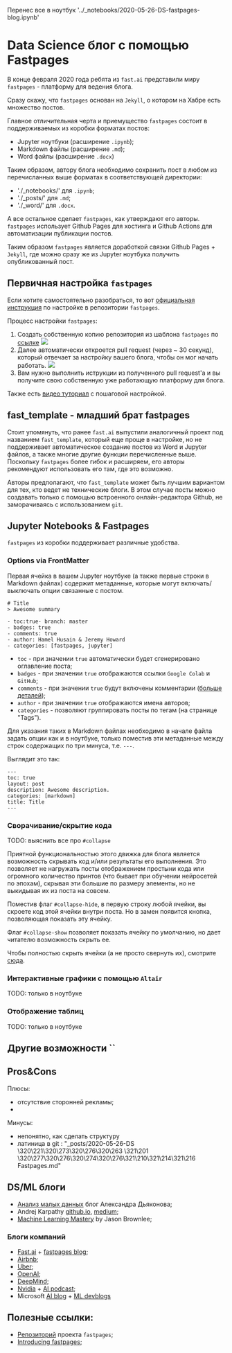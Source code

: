 Перенес все в ноутбук '../_notebooks/2020-05-26-DS-fastpages-blog.ipynb'

# Data Science блог с помощью Fastpages

В конце февраля 2020 года ребята из `fast.ai` представили миру `fastpages` - платформу для ведения блога.

Сразу скажу, что `fastpages` основан на `Jekyll`, о котором на Хабре есть множество постов.

Главное отличительная черта и приемущество `fastpages` состоит в поддерживаемых из коробки форматах постов:
- Jupyter ноутбуки (расширение `.ipynb`);
- Markdown файлы (расширение `.md`);
- Word файлы (расширение `.docx`)

Таким образом, автору блога необходимо сохранить пост в любом из перечисланных выше форматах в соответствующей директории:
- './_notebooks/' для `.ipynb`;
- './_posts/' для `.md`;
- './_word/' для `.docx`.

А все остальное сделает `fastpages`, как утверждают его авторы.
`fastpages` использует Github Pages для хостинга и Github Actions для автоматизации публикации постов.

Таким образом `fastpages` является доработкой связки Github Pages + `Jekyll`, где можно сразу же из Jupyter ноутбука получить опубликованный пост.


## Первичная настройка `fastpages`
Если хотите самостоятельно разобраться, то вот [официальная инструкция](https://github.com/fastai/fastpages#setup-instructions) по настройке в репозитории `fastpages`.

Процесс настройки `fastpages`:
1. Создать собственную копию репозитория из шаблона `fastpages` по [ссылке](https://github.com/fastai/fastpages/generate)
![](../images/ds-blog-fastpages/new-repo-fastpages.png)
2. Далее автоматически откроется pull request (через ~ 30 секунд), который отвечает за настройку вашего блога, чтобы он мог начать работать.
![](../images/ds-blog-fastpages/init-setup.png)
3. Вам нужно выполнить иструкции из полученного pull request'a и вы получите свою собственную уже работающую платформу для блога.

Также есть [видео туториал](https://youtu.be/L0boq3zqazI) с пошаговой настройкой.


## fast_template - младший брат fastpages
Стоит упомянуть, что ранее `fast.ai` выпустили аналогичный проект под названием `fast_template`, который еще проще в настройке, но не поддерживает автоматическое создание постов из Word и Jupyter файлов, а также многие другие функции перечисленные выше. Поскольку `fastpages` более гибок и расширяем, его авторы рекомендуют использовать его там, где это возможно.

Авторы предполагают, что `fast_template` может быть лучшим вариантом для тех, кто ведет не технические блоги. В этом случае посты можно создавать только с помощью встроенного онлайн-редактора Github, не заморачиваясь с использованием `git`.

## Jupyter Notebooks & Fastpages
`fastpages` из коробки поддерживает различные удобства.

### Options via FrontMatter
Первая ячейка в вашем Jupyter ноутбуке (а также первые строки в Markdown файлах) содержит метаданные, которые могут включать/выключать опции связанные с постом.

```
# Title
> Awesome summary

- toc:true- branch: master
- badges: true
- comments: true
- author: Hamel Husain & Jeremy Howard
- categories: [fastpages, jupyter]
```

- `toc` - при значении `true` автоматически будет сгенерировано оглавление поста;
- `badges` - при значении `true` отображаются ссылки `Google Colab` и `GitHub`;
- `comments` - при значении `true` будут включены комментарии ([больше деталей](https://github.com/fastai/fastpages#enabling-comments));
- `author` - при значении `true` отображаются имена авторов;
- `categories` - позволяют группировать посты по тегам (на странице "Tags").

Для указания таких в Markdown файлах необходимо в начале файла задать опции как и в ноутбуке, только поместив эти метаданные между строк содержащих по три минуса, т.е. `---`.

Выглядит это так:

```
---
toc: true
layout: post
description: Awesome description.
categories: [markdown]
title: Title
---
```

### Сворачивание/скрытие кода
TODO: выяснить все про `#collapse`

Приятной функциональностью этого движка для блога является возможность скрывать код и/или результаты его выполнения. Это позволяет не нагружать посты отображением простыни кода или огромного количество принтов (что бывает при обучении нейросетей по эпохам), скрывая эти большие по размеру элементы, но не выкидывая их из поста на совсем.

Поместив флаг `#collapse-hide`, в первую строку любой ячейки, вы скроете код этой ячейки внутри поста. Но в замен появится кнопка, позволяющая показать эту ячейку.

Флаг `#collapse-show` позволяет показать ячейку по умолчанию, но дает читателю возможность скрыть ее.

Чтобы полностью скрыть ячейки (а не просто свернуть их), смотрите [сюда](https://github.com/fastai/fastpages#hide-inputoutput-cells).


### Интерактивные графики с помощью `Altair`
TODO: только в ноутбуке

### Отображение таблиц
TODO: только в ноутбуке


## Другие возможности ``


## Pros&Cons
Плюсы:
- отсутствие сторонней рекламы;
- 
Минусы:
- непонятно, как сделать структуру
- латиница в git : "_posts/2020-05-26-DS \320\221\320\273\320\276\320\263 \321\201 \320\277\320\276\320\274\320\276\321\210\321\214\321\216 Fastpages.md"


## DS/ML блоги
- [Анализ малых данных](https://dyakonov.org/) блог Александра Дьяконова;
- Andrej Karpathy [github.io](http://karpathy.github.io/), [medium](https://medium.com/@karpathy);
- [Machine Learning Mastery](https://machinelearningmastery.com/blog/) by Jason Brownlee;


### Блоги компаний
- [Fast.ai](https://www.fast.ai/) + [fastpages blog](https://fastpages.fast.ai/);
- [Airbnb](https://medium.com/airbnb-engineering/ai/home);
- [Uber](https://eng.uber.com/category/articles/ai/);
- [OpenAI](https://openai.com/blog/);
- [DeepMind](https://deepmind.com/blog);
- [Nvidia](https://blogs.nvidia.com/blog/category/deep-learning/) + [AI podcast](https://blogs.nvidia.com/ai-podcast/);
- Microsoft [AI blog](https://blogs.microsoft.com/ai/) + [ML devblogs](https://devblogs.microsoft.com/cse/tag/,machine-learning-ml/)


## Полезные ссылки:
- [Репозиторий](https://github.com/fastai/fastpages#setup-instructions) проекта `fastpages`;
- [Introducing fastpages](https://fastpages.fast.ai/fastpages/jupyter/2020/02/21/introducing-fastpages.html);